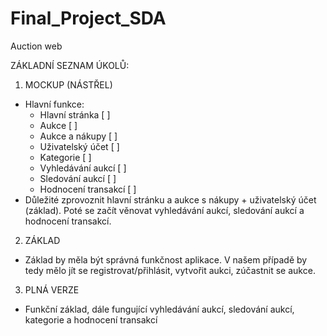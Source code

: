 # Final_Project_SDA
Auction web


ZÁKLADNÍ SEZNAM ÚKOLŮ: 

1. MOCKUP (NÁSTŘEL)
- Hlavní funkce:
  - Hlavní stránka [ ]
  - Aukce [ ]
  - Aukce a nákupy [ ]
  - Uživatelský účet [ ]
  - Kategorie [ ]
  - Vyhledávání aukcí [ ]
  - Sledování aukcí [ ]
  - Hodnocení transakcí [ ]
- Důležité zprovoznit hlavní stránku a aukce s nákupy + uživatelský účet (základ). Poté se začít věnovat vyhledávání aukcí, sledování aukcí a hodnocení transakcí.

2. ZÁKLAD
- Základ by měla být správná funkčnost aplikace. V našem případě by tedy mělo jít se registrovat/přihlásit, vytvořit aukci, zúčastnit se aukce.

3. PLNÁ VERZE
- Funkční základ, dále fungující vyhledávání aukcí, sledování aukcí, kategorie a hodnocení transakcí